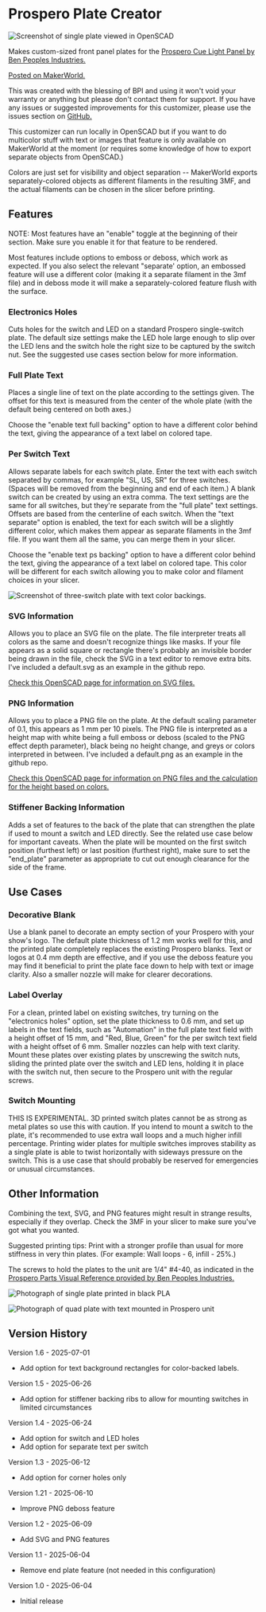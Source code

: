 # Prospero Plate Creator

![Screenshot of single plate viewed in OpenSCAD](ProsperoPlateMaker.png)

Makes custom-sized front panel plates for the [Prospero Cue Light Panel by Ben Peoples Industries.](https://benpeoples.com/stock-products/prospero-cue-light-system/)

[Posted on MakerWorld.](https://makerworld.com/en/models/1487187-prospero-plate-creator)

This was created with the blessing of BPI and using it won't void your warranty or anything but please don't contact them for support.  If you have any issues or suggested improvements for this customizer, please use the issues section on [GitHub.](https://github.com/kevinrmccoy/Prospero-Plate-Creator)

This customizer can run locally in OpenSCAD but if you want to do multicolor stuff with text or images that feature is only available on MakerWorld at the moment (or requires some knowledge of how to export separate objects from OpenSCAD.)

Colors are just set for visibility and object separation -- MakerWorld exports separately-colored objects as different filaments in the resulting 3MF, and the actual filaments can be chosen in the slicer before printing.

## Features

NOTE: Most features have an "enable" toggle at the beginning of their section.  Make sure you enable it for that feature to be rendered.

Most features include options to emboss or deboss, which work as expected.  If you also select the relevant "separate' option, an embossed feature will use a different color (making it a separate filament in the 3mf file) and in deboss mode it will make a separately-colored feature flush with the surface.

### Electronics Holes

Cuts holes for the switch and LED on a standard Prospero single-switch plate.  The default size settings make the LED hole large enough to slip over the LED lens and the switch hole the right size to be captured by the switch nut.  See the suggested use cases section below for more information.

### Full Plate Text

Places a single line of text on the plate according to the settings given.  The offset for this text is measured from the center of the whole plate (with the default being centered on both axes.)

Choose the "enable text full backing" option to have a different color behind the text, giving the appearance of a text label on colored tape.

### Per Switch Text

Allows separate labels for each switch plate.  Enter the text with each switch separated by commas, for example "SL, US, SR" for three switches.  (Spaces will be removed from the beginning and end of each item.)  A blank switch can be created by using an extra comma.  The text settings are the same for all switches, but they're separate from the "full plate" text settings.  Offsets are based from the centerline of each switch.  When the "text separate" option is enabled, the text for each switch will be a slightly different color, which makes them appear as separate filaments in the 3mf file.  If you want them all the same, you can merge them in your slicer.

Choose the "enable text ps backing" option to have a different color behind the text, giving the appearance of a text label on colored tape.  This color will be different for each switch allowing you to make color and filament choices in your slicer.

![Screenshot of three-switch plate with text color backings.](AMSMadness.png)

### SVG Information

Allows you to place an SVG file on the plate.  The file interpreter treats all colors as the same and doesn't recognize things like masks.  If your file appears as a solid square or rectangle there's probably an invisible border being drawn in the file, check the SVG in a text editor to remove extra bits.  I've included a default.svg as an example in the github repo.

[Check this OpenSCAD page for information on SVG files.](https://en.wikibooks.org/wiki/OpenSCAD_User_Manual/SVG_Import)

### PNG Information

Allows you to place a PNG file on the plate.  At the default scaling parameter of 0.1, this appears as 1 mm per 10 pixels.  The PNG file is interpreted as a height map with white being a full emboss or deboss (scaled to the PNG effect depth parameter), black being no height change, and greys or colors interpreted in between.  I've included a default.png as an example in the github repo.

[Check this OpenSCAD page for information on PNG files and the calculation for the height based on colors.](https://en.wikibooks.org/wiki/OpenSCAD_User_Manual/Importing_Geometry#surface)

### Stiffener Backing Information

Adds a set of features to the back of the plate that can strengthen the plate if used to mount a switch and LED directly.  See the related use case below for important caveats.  When the plate will be mounted on the first switch position (furthest left) or last position (furthest right), make sure to set the "end_plate" parameter as appropriate to cut out enough clearance for the side of the frame.

## Use Cases

### Decorative Blank

Use a blank panel to decorate an empty section of your Prospero with your show's logo.  The default plate thickness of 1.2 mm works well for this, and the printed plate completely replaces the existing Prospero blanks.  Text or logos at 0.4 mm depth are effective, and if you use the deboss feature you may find it beneficial to print the plate face down to help with text or image clarity.  Also a smaller nozzle will make for clearer decorations.

### Label Overlay

For a clean, printed label on existing switches, try turning on the "electronics holes" option, set the plate thickness to 0.6 mm, and set up labels in the text fields, such as "Automation" in the full plate text field with a height offset of 15 mm, and "Red, Blue, Green" for the per switch text field with a height offset of 6 mm.  Smaller nozzles can help with text clarity.  Mount these plates over existing plates by unscrewing the switch nuts, sliding the printed plate over the switch and LED lens, holding it in place with the switch nut, then secure to the Prospero unit with the regular screws.

### Switch Mounting

THIS IS EXPERIMENTAL.  3D printed switch plates cannot be as strong as metal plates so use this with caution.  If you intend to mount a switch to the plate, it's recommended to use extra wall loops and a much higher infill percentage.  Printing wider plates for multiple switches improves stability as a single plate is able to twist horizontally with sideways pressure on the switch.  This is a use case that should probably be reserved for emergencies or unusual circumstances.

## Other Information

Combining the text, SVG, and PNG features might result in strange results, especially if they overlap.  Check the 3MF in your slicer to make sure you've got what you wanted.

Suggested printing tips: Print with a stronger profile than usual for more stiffness in very thin plates.  (For example: Wall loops - 6, infill - 25%.)

The screws to hold the plates to the unit are 1/4" #4-40, as indicated in the [Prospero Parts Visual Reference provided by Ben Peoples Industries.](https://docs.benpeoples.com/prospero-dmx-cue-light-panel/prospero-parts-visual-reference#3d6a672da66f4d4db09283e1e5e6c471)

![Photograph of single plate printed in black PLA](ProsperoPlate-Single.jpg)

![Photograph of quad plate with text mounted in Prospero unit](ProsperoPlate-4WideWithText.jpg)

## Version History

Version 1.6 - 2025-07-01

- Add option for text background rectangles for color-backed labels.

Version 1.5 - 2025-06-26

- Add option for stiffener backing ribs to allow for mounting switches in limited circumstances

Version 1.4 - 2025-06-24

- Add option for switch and LED holes
- Add option for separate text per switch

Version 1.3 - 2025-06-12

- Add option for corner holes only

Version 1.21 - 2025-06-10

- Improve PNG deboss feature

Version 1.2 - 2025-06-09

- Add SVG and PNG features

Version 1.1 - 2025-06-04

- Remove end plate feature (not needed in this configuration)

Version 1.0 - 2025-06-04

- Initial release
